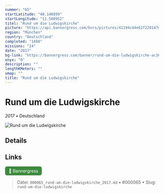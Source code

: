 ```yaml
---
nummer: "65"
startLatitude: "48.148899"
startLongitude: "11.580952"
titel: "Rund um die Ludwigskirche"
picture: "https://api.bannergress.com/bnrs/pictures/41194c44e62f228147d66dbcb6a8e51b"
region: "München"
country: "Deutschland"
completed: "1488"
missions: "24"
date: "2017"
bg-link: "https://bannergress.com/banner/rund-um-die-ludwigskirche-ac36"
onyx: "0"
description: ""
lengthKMeters: ""
umap: ""
title: "Rund um die Ludwigskirche"
---
```

# Rund um die Ludwigskirche

*2017* • Deutschland

![Rund um die Ludwigskirche](https://api.bannergress.com/bnrs/pictures/41194c44e62f228147d66dbcb6a8e51b)

## Details







## Links
<div style="margin-top: 0.5em;">
<a href="https://bannergress.com/banner/rund-um-die-ludwigskirche-ac36" target="_blank" style="display:inline-block;margin-right:8px;padding:6px 12px;background-color:#3c8b3c;color:white;text-decoration:none;border-radius:6px;">🔗 Bannergress</a>

</div>


> Datei: `000065_rund-um-die-ludwigskirche_2017.md` • #000065 • Slug: `rund-um-die-ludwigskirche`

